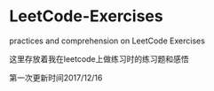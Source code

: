 # LeetCode-Exercises
practices and comprehension on LeetCode  Exercises

这里存放着我在leetcode上做练习时的练习题和感悟

第一次更新时间2017/12/16
